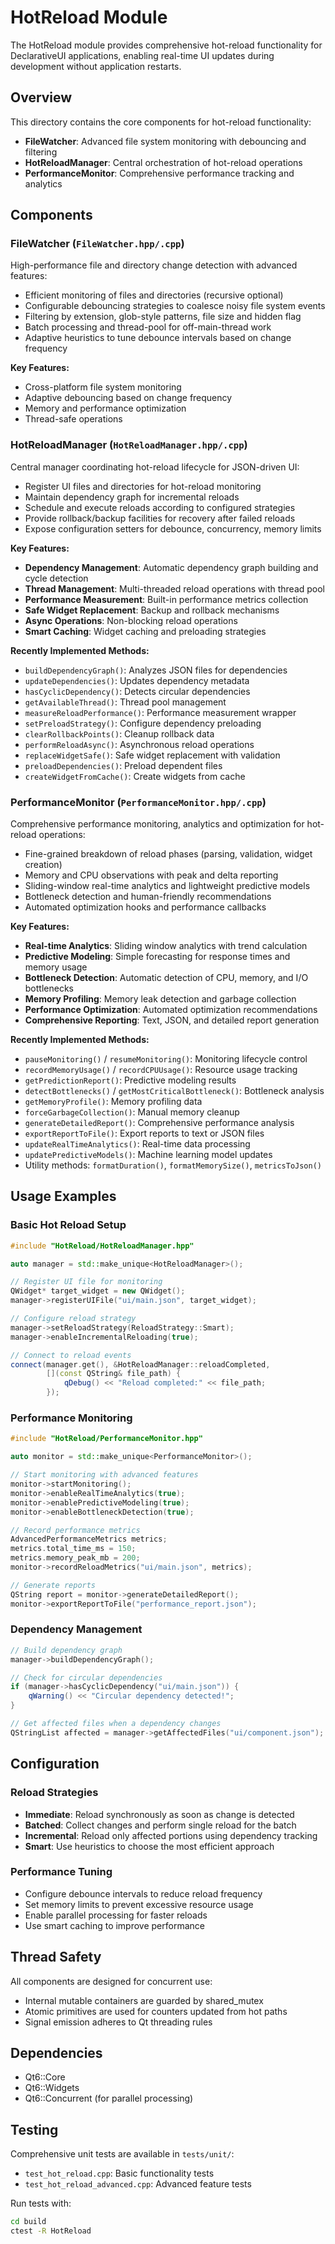 # HotReload Module

The HotReload module provides comprehensive hot-reload functionality for DeclarativeUI applications, enabling real-time UI updates during development without application restarts.

## Overview

This directory contains the core components for hot-reload functionality:

- **FileWatcher**: Advanced file system monitoring with debouncing and filtering
- **HotReloadManager**: Central orchestration of hot-reload operations
- **PerformanceMonitor**: Comprehensive performance tracking and analytics

## Components

### FileWatcher (`FileWatcher.hpp/.cpp`)

High-performance file and directory change detection with advanced features:

- Efficient monitoring of files and directories (recursive optional)
- Configurable debouncing strategies to coalesce noisy file system events
- Filtering by extension, glob-style patterns, file size and hidden flag
- Batch processing and thread-pool for off-main-thread work
- Adaptive heuristics to tune debounce intervals based on change frequency

**Key Features:**
- Cross-platform file system monitoring
- Adaptive debouncing based on change frequency
- Memory and performance optimization
- Thread-safe operations

### HotReloadManager (`HotReloadManager.hpp/.cpp`)

Central manager coordinating hot-reload lifecycle for JSON-driven UI:

- Register UI files and directories for hot-reload monitoring
- Maintain dependency graph for incremental reloads
- Schedule and execute reloads according to configured strategies
- Provide rollback/backup facilities for recovery after failed reloads
- Expose configuration setters for debounce, concurrency, memory limits

**Key Features:**
- **Dependency Management**: Automatic dependency graph building and cycle detection
- **Thread Management**: Multi-threaded reload operations with thread pool
- **Performance Measurement**: Built-in performance metrics collection
- **Safe Widget Replacement**: Backup and rollback mechanisms
- **Async Operations**: Non-blocking reload operations
- **Smart Caching**: Widget caching and preloading strategies

**Recently Implemented Methods:**
- `buildDependencyGraph()`: Analyzes JSON files for dependencies
- `updateDependencies()`: Updates dependency metadata
- `hasCyclicDependency()`: Detects circular dependencies
- `getAvailableThread()`: Thread pool management
- `measureReloadPerformance()`: Performance measurement wrapper
- `setPreloadStrategy()`: Configure dependency preloading
- `clearRollbackPoints()`: Cleanup rollback data
- `performReloadAsync()`: Asynchronous reload operations
- `replaceWidgetSafe()`: Safe widget replacement with validation
- `preloadDependencies()`: Preload dependent files
- `createWidgetFromCache()`: Create widgets from cache

### PerformanceMonitor (`PerformanceMonitor.hpp/.cpp`)

Comprehensive performance monitoring, analytics and optimization for hot-reload operations:

- Fine-grained breakdown of reload phases (parsing, validation, widget creation)
- Memory and CPU observations with peak and delta reporting
- Sliding-window real-time analytics and lightweight predictive models
- Bottleneck detection and human-friendly recommendations
- Automated optimization hooks and performance callbacks

**Key Features:**
- **Real-time Analytics**: Sliding window analytics with trend calculation
- **Predictive Modeling**: Simple forecasting for response times and memory usage
- **Bottleneck Detection**: Automatic detection of CPU, memory, and I/O bottlenecks
- **Memory Profiling**: Memory leak detection and garbage collection
- **Performance Optimization**: Automated optimization recommendations
- **Comprehensive Reporting**: Text, JSON, and detailed report generation

**Recently Implemented Methods:**
- `pauseMonitoring()` / `resumeMonitoring()`: Monitoring lifecycle control
- `recordMemoryUsage()` / `recordCPUUsage()`: Resource usage tracking
- `getPredictionReport()`: Predictive modeling results
- `detectBottlenecks()` / `getMostCriticalBottleneck()`: Bottleneck analysis
- `getMemoryProfile()`: Memory profiling data
- `forceGarbageCollection()`: Manual memory cleanup
- `generateDetailedReport()`: Comprehensive performance analysis
- `exportReportToFile()`: Export reports to text or JSON files
- `updateRealTimeAnalytics()`: Real-time data processing
- `updatePredictiveModels()`: Machine learning model updates
- Utility methods: `formatDuration()`, `formatMemorySize()`, `metricsToJson()`

## Usage Examples

### Basic Hot Reload Setup

```cpp
#include "HotReload/HotReloadManager.hpp"

auto manager = std::make_unique<HotReloadManager>();

// Register UI file for monitoring
QWidget* target_widget = new QWidget();
manager->registerUIFile("ui/main.json", target_widget);

// Configure reload strategy
manager->setReloadStrategy(ReloadStrategy::Smart);
manager->enableIncrementalReloading(true);

// Connect to reload events
connect(manager.get(), &HotReloadManager::reloadCompleted,
        [](const QString& file_path) {
            qDebug() << "Reload completed:" << file_path;
        });
```

### Performance Monitoring

```cpp
#include "HotReload/PerformanceMonitor.hpp"

auto monitor = std::make_unique<PerformanceMonitor>();

// Start monitoring with advanced features
monitor->startMonitoring();
monitor->enableRealTimeAnalytics(true);
monitor->enablePredictiveModeling(true);
monitor->enableBottleneckDetection(true);

// Record performance metrics
AdvancedPerformanceMetrics metrics;
metrics.total_time_ms = 150;
metrics.memory_peak_mb = 200;
monitor->recordReloadMetrics("ui/main.json", metrics);

// Generate reports
QString report = monitor->generateDetailedReport();
monitor->exportReportToFile("performance_report.json");
```

### Dependency Management

```cpp
// Build dependency graph
manager->buildDependencyGraph();

// Check for circular dependencies
if (manager->hasCyclicDependency("ui/main.json")) {
    qWarning() << "Circular dependency detected!";
}

// Get affected files when a dependency changes
QStringList affected = manager->getAffectedFiles("ui/component.json");
```

## Configuration

### Reload Strategies

- **Immediate**: Reload synchronously as soon as change is detected
- **Batched**: Collect changes and perform single reload for the batch
- **Incremental**: Reload only affected portions using dependency tracking
- **Smart**: Use heuristics to choose the most efficient approach

### Performance Tuning

- Configure debounce intervals to reduce reload frequency
- Set memory limits to prevent excessive resource usage
- Enable parallel processing for faster reloads
- Use smart caching to improve performance

## Thread Safety

All components are designed for concurrent use:
- Internal mutable containers are guarded by shared_mutex
- Atomic primitives are used for counters updated from hot paths
- Signal emission adheres to Qt threading rules

## Dependencies

- Qt6::Core
- Qt6::Widgets
- Qt6::Concurrent (for parallel processing)

## Testing

Comprehensive unit tests are available in `tests/unit/`:
- `test_hot_reload.cpp`: Basic functionality tests
- `test_hot_reload_advanced.cpp`: Advanced feature tests

Run tests with:
```bash
cd build
ctest -R HotReload
```
